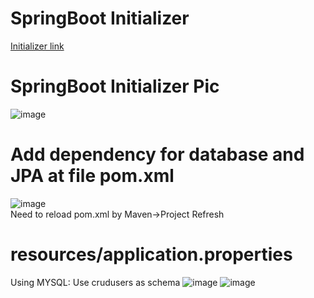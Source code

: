 # SpringBoot Initializer
[Initializer link](https://start.spring.io/#!type=maven-project&language=java&platformVersion=3.4.4&packaging=jar&jvmVersion=17&groupId=com.cruduser.app&artifactId=springboot_simplecrud_mysql&name=RestAPI&description=Simple%20crud%20reset%20API&packageName=com.cruduser.app.springboot_simplecrud_mysql&dependencies=web)

# SpringBoot Initializer Pic
![image](https://github.com/user-attachments/assets/d1b450b2-e20b-4b70-a2f0-76a7e78a0edf)

# Add dependency for database and JPA at file pom.xml
![image](https://github.com/user-attachments/assets/c26f7c3f-940a-4131-b4a8-b79da821d30a)<br/>
Need to reload pom.xml by Maven->Project Refresh

# resources/application.properties
Using MYSQL: Use crudusers as schema
![image](https://github.com/user-attachments/assets/a7773ce6-4801-4606-a41c-c72049cbc2fb)
![image](https://github.com/user-attachments/assets/7fdc8054-6c7c-435a-81ec-20bf53fba2d6)

